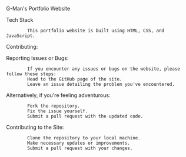 G-Man's Portfolio Website

Tech Stack

            This portfolio website is built using HTML, CSS, and JavaScript.

Contributing:

Reporting Issues or Bugs:
            
            If you encounter any issues or bugs on the website, please follow these steps:
            Head to the GitHub page of the site.
            Leave an issue detailing the problem you've encountered.
            
Alternatively, if you're feeling adventurous:

            Fork the repository.
            Fix the issue yourself.
            Submit a pull request with the updated code.

Contributing to the Site:

            Clone the repository to your local machine.
            Make necessary updates or improvements.
            Submit a pull request with your changes.
